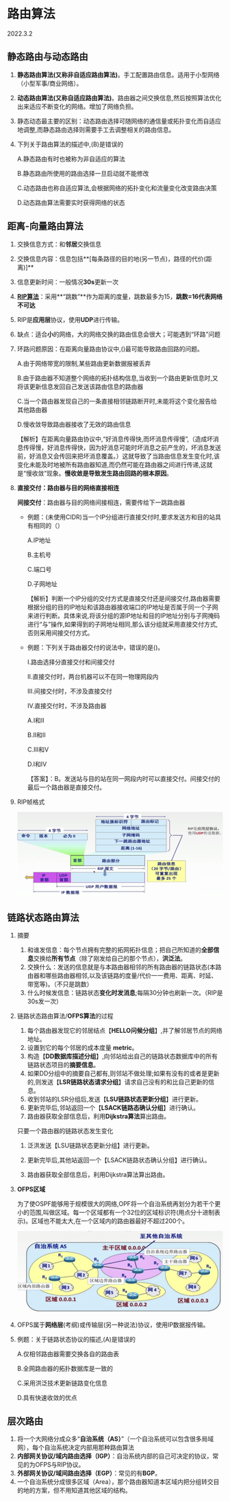 # 路由算法

2022.3.2

## 静态路由与动态路由

1. **静态路由算法(又称非自适应路由算法)**。手工配置路由信息。适用于小型网络（小型军事/商业网络）。

2. **动态路由算法(又称自适应路由算法)**。路由器之间交换信息,然后按照算法优化出来适应不断变化的网络。增加了网络负担。

3. 静态动态最主要的区别：动态路由选择可随网络的通信量或拓扑变化而自适应地调整,而静态路由选择则需要手工去调整相关的路由信息。

4. 下列关于路由算法的描述中,(B)是错误的

   A.静态路由有时也被称为非自适应的算法

   B.静态路由所使用的路由选择一旦启动就不能修改

   C.动态路由也称自适应算法,会根据网络的拓扑变化和流量变化改变路由决策

   D.动态路由算法需要实时获得网络的状态

   

## 距离-向量路由算法

1. 交换信息方式：和**邻居**交换信息

1. 交换信息内容：信息包括**[每条路径的目的地(另一节点)，路径的代价(距离)]**

3. 信息更新时间：一般情况**30s**更新一次

4. [**RIP算法**](https://baike.baidu.com/item/RIP%E5%8D%8F%E8%AE%AE/5994476)：采用**“跳数”**作为距离的度量，跳数最多为15，**跳数=16代表网络不可达**

5. RIP是**应用层**协议，使用**UDP**进行传输。

6. 缺点：适合**小**的网络，大的网络交换的路由信息会很大；可能遇到“环路”问题

7. 环路问题原因：在距离向量路由协议中,()最可能导致路由回路的问题。

   A.由于网络带宽的限制,某些路由更新数据报被丢弃

   B.由于路由器不知道整个网络的拓扑结构信息,当收到一个路由更新信息时,又将该更新信息发回自己发送该路由信息的路由器

   C.当一个路由器发现自己的一条直接相邻链路断开时,未能将这个变化报告给其他路由器

   D.慢收敛导致路由器接收了无效的路由信息

   【解析】在距离向量路由协议中,“好消息传得快,而坏消息传得慢”,（造成坏消息传得慢，好消息传得快，因为好消息可能时坏消息之前产生的，坏消息发送前，好消息又会传回来把坏消息覆盖。）这就导致了当路由信息发生变化时,该变化未能及时地被所有路由器知道,而仍然可能在路由器之间进行传递,这就是“慢收敛”现象。**慢收敛是导致发生路由回路的根本原因**。

8. **直接交付：路由器与目的网络直接相连**

   **间接交付**：路由器与目的网络间接相连，需要传给下一跳路由器

   * 例题：(未使用CIDR)当一个IP分组进行直接交付时,要求发送方和目的站具有相同的（）

     A.IP地址

     B.主机号

     C.端口号

     D.子网地址

     【解析】判断一个IP分组的交付方式是直接交付还是间接交付,路由器需要根据分组的目的IP地址和该路由器接收端口的IP地址是否属于同一个子网来进行判断。具体来说,将该分组的源IP地址和目的IP地址分别与子网掩码进行“与”操作,如果得到的子网地址相同,那么该分组就采用直接交付方式,否则采用间接交付方式。

   * 例题：下列关于路由器交付的说法中，错误的是()。

     Ⅰ.路由选择分直接交付和间接交付

     Ⅱ.直接交付时，两台机器可以不在同一物理网段内

     Ⅲ.间接交付时，不涉及直接交付

     IV.直接交付时，不涉及路由器

     A.I和II

     B.II和II

     C.III和V

     D.I和IV

     【答案】：B。发送站与目的站在同一网段内时可以直接交付。间接交付的最后一个路由器是直接交付。

8. RIP帧格式

   <img src="resources/RIP帧格式.png" alt="RIP帧格式" style="zoom:67%;" />

## 链路状态路由算法

1. 摘要

   1. 和谁发信息：每个节点拥有完整的拓网拓扑信息；把自己所知道的**全部信息**交换给**所有节点**（除了刚发给自己的那个节点），**洪泛法**。
   2. 交换什么：发送的信息就是与本路由器相邻的所有路由器的链路状态(本路由器和哪些路由器相邻,以及该链路的度量/代价一一费用、距离、时延、带宽等)。（不只是跳数）
   3. 什么时候发信息：链路状态**变化时发消息**;每隔30分钟也刷新一次。（RIP是30s发一次）

2. 链路状态路由算法/**OFPS算法**的过程

   1. 每个路由器发现它的邻居结点【**HELLO问候分组**】,并了解邻居节点的网络地址。
   2. 设置到它的每个邻居的成本度量 **metric**。
   3. 构造【**DD数据库描述分组**】,向邻站给出自己的链路状态数据库中的所有链路状态项目的**摘要信息**。
   4. 如果DD分组中的摘要自己都有,则邻站不做处理;如果有没有的或者是更新的,则发送【**LSR链路状态请求分组**】请求自己没有的和比自己更新的信息。
   5. 收到邻站的LSR分组后,发送【**LSU链路状态更新分组**】进行更新。
   6. 更新完毕后,邻站返回一个【**LSACK链路态确认分组**】进行确认。
   7. 路由器获取全部信息后，利用**Dijkstra算法**算出路由。

   只要一个路由器的链路状态发生变化

   1. 泛洪发送【LSU链路状态更新分组】进行更新。

   2. 更新完毕后,其他站返回一个【LSACK链路状态确认分组】进行确认。
   3. 路由器获取全部信息后，利用Dijkstra算法算出路由。

3. **OFPS区域**

   为了使OSPF能够用于规模很大的网络,OPF将一个自治系统再划分为若干个更小的范围,叫做区域。每一个区域都有一个32位的区域标识符(用点分十进制表示)。区域也不能太大,在一个区域内的路由器最好不超过200个。

   <img src="resources/OFPS区域.jpg" alt="OFPS区域" style="zoom:50%;" />

4. OFPS属于**网络层**(考纲)或传输层(另一种说法)协议，使用IP数据报传输。

5. 例题：关于链路状态协议的描述,(A)是错误的

   A.仅相邻路由器需要交换各自的路由表

   B.全网路由器的拓扑数据库是一致的

   C.采用洪泛技术更新链路变化信息

   D.具有快速收敛的优点

## 层次路由

1. 将一个大网络分成众多“**自治系统（AS）**”（一个自治系统可以包含很多局域网），每个自治系统决定内部用那种路由算法
2. **内部网关协议/域内路由选择（IGP）**：自治系统内部的自己可决定的协议，常见的为OFPS与RIP协议。
3. **外部网关协议/域间路由选择（EGP）**：常见的有**BGP**。
4. 一个自治系统分成很多区域（Area），那个路由器知道本区域内把分组转交目的地的方案，但不用知道其他区域的结构。